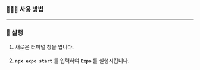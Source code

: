 ### 🧑🏼‍🍳 사용 방법
* * *

### 🚀 실행
1. 새로운 터미널 창을 엽니다.<br><br>
2. **`npx expo start`** 를 입력하여 **`Expo`** 를 실행시킵니다.
<br><br>